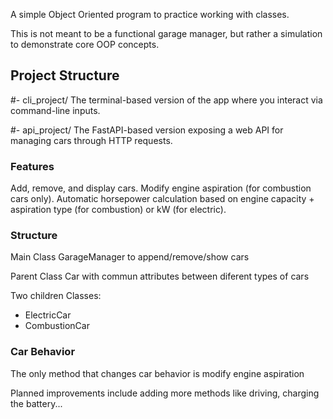 A simple Object Oriented program to practice working with classes.

This is not meant to be a functional garage manager, but rather a simulation to demonstrate core OOP concepts.

## Project Structure

#- cli_project/
The terminal-based version of the app where you interact via command-line inputs.

#- api_project/
The FastAPI-based version exposing a web API for managing cars through HTTP requests.

### Features

Add, remove, and display cars.
Modify engine aspiration (for combustion cars only).
Automatic horsepower calculation based on engine capacity + aspiration type (for combustion) or kW (for electric).


### Structure

Main Class GarageManager to append/remove/show cars 

Parent Class Car with commun attributes between diferent types of cars

Two children Classes:
  - ElectricCar
  - CombustionCar


### Car Behavior

The only method that changes car behavior is modify engine aspiration




Planned improvements include adding more methods like driving, charging the battery...
